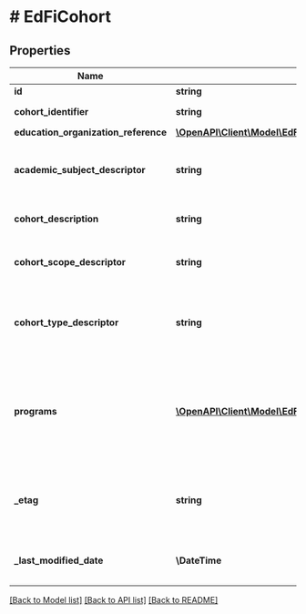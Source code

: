 # # EdFiCohort

## Properties

Name | Type | Description | Notes
------------ | ------------- | ------------- | -------------
**id** | **string** |  | [optional]
**cohort_identifier** | **string** | The name or ID for the cohort. |
**education_organization_reference** | [**\OpenAPI\Client\Model\EdFiEducationOrganizationReference**](EdFiEducationOrganizationReference.md) |  |
**academic_subject_descriptor** | **string** | The academic subject associated with an academic intervention. | [optional]
**cohort_description** | **string** | The description of the cohort and its purpose. | [optional]
**cohort_scope_descriptor** | **string** | The scope of cohort (e.g., school, district, classroom). | [optional]
**cohort_type_descriptor** | **string** | The type of cohort (e.g., academic intervention, classroom breakout). |
**programs** | [**\OpenAPI\Client\Model\EdFiCohortProgram[]**](EdFiCohortProgram.md) | An unordered collection of cohortPrograms. The (optional) program associated with this cohort (e.g., special education). | [optional]
**_etag** | **string** | A unique system-generated value that identifies the version of the resource. | [optional]
**_last_modified_date** | **\DateTime** | The date and time the resource was last modified. | [optional]

[[Back to Model list]](../../README.md#models) [[Back to API list]](../../README.md#endpoints) [[Back to README]](../../README.md)
